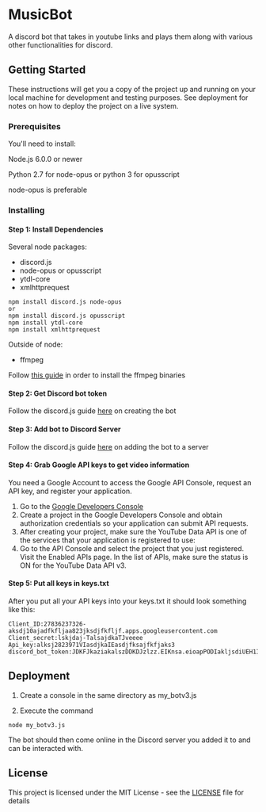 # MusicBot

A discord bot that takes in youtube links and plays them along with various other functionalities for discord.

## Getting Started

These instructions will get you a copy of the project up and running on your local machine for development and testing purposes. See deployment for notes on how to deploy the project on a live system.

### Prerequisites

You'll need to install:

Node.js 6.0.0 or newer

Python 2.7 for node-opus or python 3 for opusscript

node-opus is preferable

### Installing

#### Step 1: Install Dependencies

Several node packages:

- discord.js
- node-opus or opusscript
- ytdl-core
- xmlhttprequest

```
npm install discord.js node-opus
or
npm install discord.js opusscript
npm install ytdl-core
npm install xmlhttprequest

```
Outside of node:
- ffmpeg

Follow [this guide](https://github.com/adaptlearning/adapt_authoring/wiki/Installing-FFmpeg) in order to install the ffmpeg binaries

#### Step 2: Get Discord bot token
Follow the discord.js guide [here](https://discordjs.guide/preparations/setting-up-a-bot-application.html#creating-your-bot) on creating the bot

#### Step 3: Add bot to Discord Server
Follow the discord.js guide [here](https://discordjs.guide/preparations/adding-your-bot-to-servers.html) on adding the bot to a server

#### Step 4: Grab Google API keys to get video information

You need a Google Account to access the Google API Console, request an API key, and register your application.

1. Go to the [Google Developers Console](https://console.developers.google.com)
2. Create a project in the Google Developers Console and obtain authorization credentials so your application can submit API requests.
3. After creating your project, make sure the YouTube Data API is one of the services that your application is registered to use:
4. Go to the API Console and select the project that you just registered.
Visit the Enabled APIs page. In the list of APIs, make sure the status is ON for the YouTube Data API v3.

#### Step 5: Put all keys in keys.txt
After you put all your API keys into your keys.txt it should look something like this:

```
Client_ID:27836237326-aksdj10ajadfkfljaa823jksdjfkfljf.apps.googleusercontent.com
Client_secret:lskjdaj-TalsajdkaTJveeee
Api_key:alksj2823971VIasdjkaIEasdjfksajfkfjaks3
discord_bot_token:JDKFJkaziakalszDDKDJzlzz.EIKnsa.eioapPODIakljsdiUEH1Iksja20
```

## Deployment

1. Create a console in the same directory as my_botv3.js

2. Execute the command 

```
node my_botv3.js
```

The bot should then come online in the Discord server you added it to and can be interacted with.

## License

This project is licensed under the MIT License - see the [LICENSE](LICENSE) file for details
